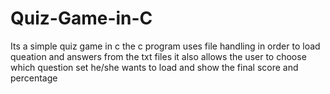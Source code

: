 # Quiz-Game-in-C
Its a simple quiz game in c
the c program uses file handling in order to load queation and answers from the txt files 
it also allows the user to choose which question set he/she wants to load and show the final score and percentage 
